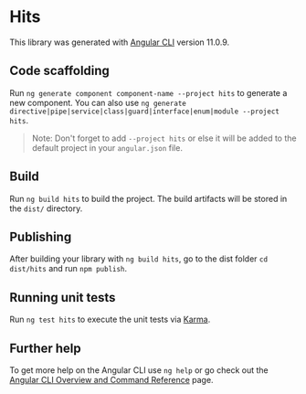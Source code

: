 # Hits

This library was generated with [Angular CLI](https://github.com/angular/angular-cli) version 11.0.9.

## Code scaffolding

Run `ng generate component component-name --project hits` to generate a new component. You can also use `ng generate directive|pipe|service|class|guard|interface|enum|module --project hits`.
> Note: Don't forget to add `--project hits` or else it will be added to the default project in your `angular.json` file. 

## Build

Run `ng build hits` to build the project. The build artifacts will be stored in the `dist/` directory.

## Publishing

After building your library with `ng build hits`, go to the dist folder `cd dist/hits` and run `npm publish`.

## Running unit tests

Run `ng test hits` to execute the unit tests via [Karma](https://karma-runner.github.io).

## Further help

To get more help on the Angular CLI use `ng help` or go check out the [Angular CLI Overview and Command Reference](https://angular.io/cli) page.
